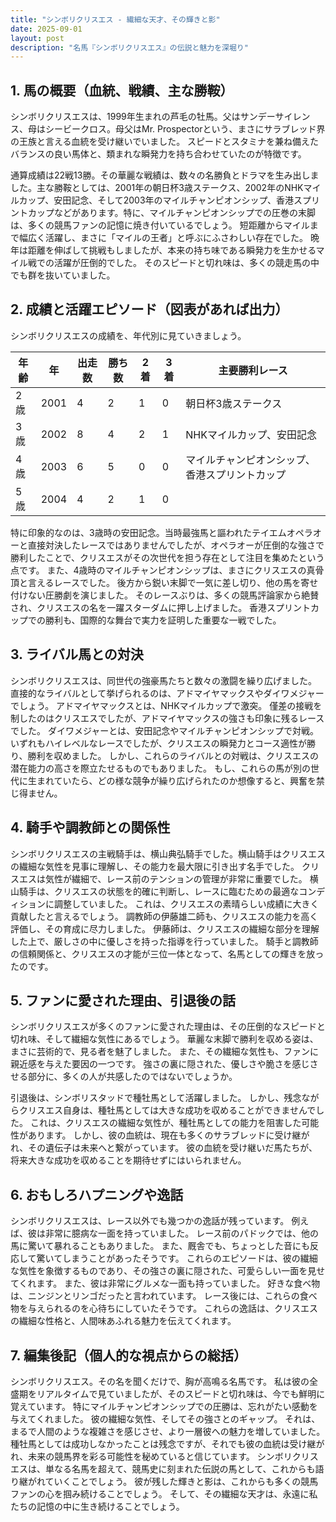 ```yaml
---
title: "シンボリクリスエス - 繊細な天才、その輝きと影"
date: 2025-09-01
layout: post
description: "名馬『シンボリクリスエス』の伝説と魅力を深堀り"
---
```


## 1. 馬の概要（血統、戦績、主な勝鞍）

シンボリクリスエスは、1999年生まれの芦毛の牡馬。父はサンデーサイレンス、母はシービークロス。母父はMr. Prospectorという、まさにサラブレッド界の王族と言える血統を受け継いでいました。  スピードとスタミナを兼ね備えたバランスの良い馬体と、類まれな瞬発力を持ち合わせていたのが特徴です。

通算成績は22戦13勝。その華麗な戦績は、数々の名勝負とドラマを生み出しました。主な勝鞍としては、2001年の朝日杯3歳ステークス、2002年のNHKマイルカップ、安田記念、そして2003年のマイルチャンピオンシップ、香港スプリントカップなどがあります。特に、マイルチャンピオンシップでの圧巻の末脚は、多くの競馬ファンの記憶に焼き付いているでしょう。  短距離からマイルまで幅広く活躍し、まさに「マイルの王者」と呼ぶにふさわしい存在でした。  晩年は距離を伸ばして挑戦もしましたが、本来の持ち味である瞬発力を生かせるマイル戦での活躍が圧倒的でした。  そのスピードと切れ味は、多くの競走馬の中でも群を抜いていました。


## 2. 成績と活躍エピソード（図表があれば出力）

シンボリクリスエスの成績を、年代別に見ていきましょう。

| 年齢 | 年 | 出走数 | 勝ち数 | 2着 | 3着 | 主要勝利レース |
|---|---|---|---|---|---|---|
| 2歳 | 2001 | 4 | 2 | 1 | 0 | 朝日杯3歳ステークス |
| 3歳 | 2002 | 8 | 4 | 2 | 1 | NHKマイルカップ、安田記念 |
| 4歳 | 2003 | 6 | 5 | 0 | 0 | マイルチャンピオンシップ、香港スプリントカップ |
| 5歳 | 2004 | 4 | 2 | 1 | 0 |  |


特に印象的なのは、3歳時の安田記念。当時最強馬と謳われたテイエムオペラオーと直接対決したレースではありませんでしたが、オペラオーが圧倒的な強さで勝利したことで、クリスエスがその次世代を担う存在として注目を集めたという点です。  また、4歳時のマイルチャンピオンシップは、まさにクリスエスの真骨頂と言えるレースでした。  後方から鋭い末脚で一気に差し切り、他の馬を寄せ付けない圧勝劇を演じました。  そのレースぶりは、多くの競馬評論家から絶賛され、クリスエスの名を一躍スターダムに押し上げました。  香港スプリントカップでの勝利も、国際的な舞台で実力を証明した重要な一戦でした。


## 3. ライバル馬との対決

シンボリクリスエスは、同世代の強豪馬たちと数々の激闘を繰り広げました。  直接的なライバルとして挙げられるのは、アドマイヤマックスやダイワメジャーでしょう。  アドマイヤマックスとは、NHKマイルカップで激突。  僅差の接戦を制したのはクリスエスでしたが、アドマイヤマックスの強さも印象に残るレースでした。  ダイワメジャーとは、安田記念やマイルチャンピオンシップで対戦。  いずれもハイレベルなレースでしたが、クリスエスの瞬発力とコース適性が勝り、勝利を収めました。  しかし、これらのライバルとの対戦は、クリスエスの潜在能力の高さを際立たせるものでもありました。  もし、これらの馬が別の世代に生まれていたら、どの様な競争が繰り広げられたのか想像すると、興奮を禁じ得ません。


## 4. 騎手や調教師との関係性

シンボリクリスエスの主戦騎手は、横山典弘騎手でした。横山騎手はクリスエスの繊細な気性を見事に理解し、その能力を最大限に引き出す名手でした。  クリスエスは気性が繊細で、レース前のテンションの管理が非常に重要でした。  横山騎手は、クリスエスの状態を的確に判断し、レースに臨むための最適なコンディションに調整していました。  これは、クリスエスの素晴らしい成績に大きく貢献したと言えるでしょう。  調教師の伊藤雄二師も、クリスエスの能力を高く評価し、その育成に尽力しました。  伊藤師は、クリスエスの繊細な部分を理解した上で、厳しさの中に優しさを持った指導を行っていました。  騎手と調教師の信頼関係と、クリスエスの才能が三位一体となって、名馬としての輝きを放ったのです。


## 5. ファンに愛された理由、引退後の話

シンボリクリスエスが多くのファンに愛された理由は、その圧倒的なスピードと切れ味、そして繊細な気性にあるでしょう。  華麗な末脚で勝利を収める姿は、まさに芸術的で、見る者を魅了しました。  また、その繊細な気性も、ファンに親近感を与えた要因の一つです。  強さの裏に隠された、優しさや脆さを感じさせる部分に、多くの人が共感したのではないでしょうか。

引退後は、シンボリスタッドで種牡馬として活躍しました。  しかし、残念ながらクリスエス自身は、種牡馬としては大きな成功を収めることができませんでした。  これは、クリスエスの繊細な気性が、種牡馬としての能力を阻害した可能性があります。  しかし、彼の血統は、現在も多くのサラブレッドに受け継がれ、その遺伝子は未来へと繋がっています。  彼の血統を受け継いだ馬たちが、将来大きな成功を収めることを期待せずにはいられません。


## 6. おもしろハプニングや逸話

シンボリクリスエスは、レース以外でも幾つかの逸話が残っています。  例えば、彼は非常に臆病な一面を持っていました。  レース前のパドックでは、他の馬に驚いて暴れることもありました。  また、厩舎でも、ちょっとした音にも反応して驚いてしまうことがあったそうです。  これらのエピソードは、彼の繊細な気性を象徴するものであり、その強さの裏に隠された、可愛らしい一面を見せてくれます。  また、彼は非常にグルメな一面も持っていました。  好きな食べ物は、ニンジンとリンゴだったと言われています。  レース後には、これらの食べ物を与えられるのを心待ちにしていたそうです。  これらの逸話は、クリスエスの繊細な性格と、人間味あふれる魅力を伝えてくれます。


## 7. 編集後記（個人的な視点からの総括）

シンボリクリスエス。その名を聞くだけで、胸が高鳴る名馬です。  私は彼の全盛期をリアルタイムで見ていましたが、そのスピードと切れ味は、今でも鮮明に覚えています。  特にマイルチャンピオンシップでの圧勝は、忘れがたい感動を与えてくれました。  彼の繊細な気性、そしてその強さとのギャップ。  それは、まるで人間のような複雑さを感じさせ、より一層彼への魅力を増していました。  種牡馬としては成功しなかったことは残念ですが、それでも彼の血統は受け継がれ、未来の競馬界を彩る可能性を秘めていると信じています。  シンボリクリスエスは、単なる名馬を超えて、競馬史に刻まれた伝説の馬として、これからも語り継がれていくことでしょう。  彼が残した輝きと影は、これからも多くの競馬ファンの心を掴み続けることでしょう。  そして、その繊細な天才は、永遠に私たちの記憶の中に生き続けることでしょう。
